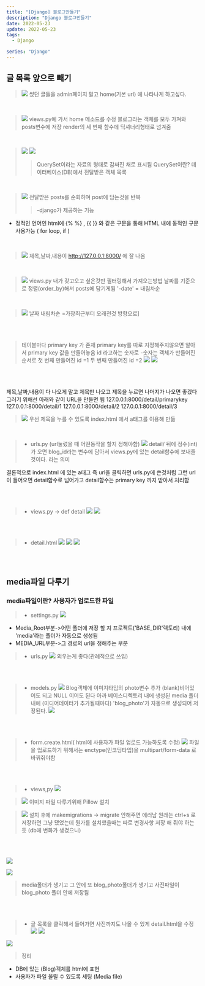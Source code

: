 ```yaml
---
title: "[Django] 블로그만들기"
description: "Django 블로그만들기"
date: 2022-05-23
update: 2022-05-23
tags:
  - Django

series: "Django"
---
```


## 글 목록 앞으로 빼기
>![](https://velog.velcdn.com/images/97gkswn/post/9569eb75-0ced-4e7a-bbf0-79461c2a8c7d/image.png)
썼던 글들을 admin페이지 말고 home(기본 url) 에 나타나게 하고싶다.

<br/>

>![](https://velog.velcdn.com/images/97gkswn/post/16d525aa-f135-461a-a410-4e3c7e39a043/image.png)
views.py에 가서 home 메소드를 수정
블로그라는 객체를 모두 가져와 posts변수에 저장
render의 세 번째 함수에 딕셔너리형태로 넘겨줌

<br/>


>![](https://velog.velcdn.com/images/97gkswn/post/82059032-7bfe-4e02-9eb4-e3ba5f52cbd3/image.png)
![](https://velog.velcdn.com/images/97gkswn/post/35607e63-d114-4159-8ba8-e073a95e948b/image.png)
>>QuerySet이라는 자료의 형태로 감싸진 채로 표시됨
QuerySet이란? 
데이터베이스(DB)에서 전달받은 객체 목록

<br/>


>![](https://velog.velcdn.com/images/97gkswn/post/e03234f5-90b3-4a1b-b7fc-1c04174b5ae4/image.png)
전달받은 posts를 순회하며 post에 담는것을 반복
>>-django가 제공하는 기능
- 정적인 언어인 html에  {% %} , {{ }} 와 같은 구문을 통해 HTML 내에 동적인 구문사용가능 ( for loop, if ) 


<br/>


>![](https://velog.velcdn.com/images/97gkswn/post/4ea2a4a1-e885-4c63-9957-2406632a80c4/image.png)
제목,날짜,내용이 http://127.0.0.1:8000/ 에 잘 나옴

<br/>


>![](https://velog.velcdn.com/images/97gkswn/post/4effc9b4-7a07-422c-aa40-1a23e647541a/image.png)
views.py 
내가 갖고오고 싶은것만 필터링해서 가져오는방법
날짜를 기준으로 정렬(order_by)해서 posts에 담기게됨
'-date' = 내림차순

<br/>


>![](https://velog.velcdn.com/images/97gkswn/post/5b97adf9-25a6-4699-a3c0-e161e96e3f49/image.png)
날짜 내림차순 =가장최근부터 오래전것 방향으로]


<br/>
<br/>

>테이블마다 primary key 가 존재
primary key를 따로 지정해주지않으면
알아서 primary key 값을 만들어놓음
id 라고하는 숫자로
-숫자는 객체가 만들어진 순서로 
첫 번째 만들어진 id =1
두 번째 만들어진 id =2
>![](https://velog.velcdn.com/images/97gkswn/post/d0cab88c-bbca-46c7-b9f8-d5dfea289da5/image.png)
![](https://velog.velcdn.com/images/97gkswn/post/eed9426c-349e-4236-b824-4021b21f231a/image.png)

<br/>
<br/>

제목,날짜,내용이 다 나오게 말고
제목만 나오고 제목을 누르면 나머지가 나오면 좋겠다
그러기 위해선 아래와 같이 URL을 만들면 됨
127.0.0.1:8000/detail/primarykey
127.0.0.1:8000/detail/1
127.0.0.1:8000/detail/2
127.0.0.1:8000/detail/3

>![](https://velog.velcdn.com/images/97gkswn/post/c2bab89c-e29b-40b7-a6ea-1ed0550afa0f/image.png)
우선 제목을 누를 수 있도록 index.html 에서 a태그를 이용해 만듦

<br/>

>- urls.py (url눌렀을 때 어떤동작을 할지 정해야함)
>![](https://velog.velcdn.com/images/97gkswn/post/494ce792-4b9b-4f4c-bdce-213d0078bd61/image.png)
detail/ 뒤에 정수(int)가 오면 blog_id라는 변수에 담아서 views.py에 있는 detail함수에 보내줄것이다. 라는 의미


결론적으로 index.html 에 있는 a태그 즉 url을 클릭하면 urls.py에 쓴것처럼 그런 url이 들어오면 detail함수로 넘어가고 detail함수는 primary key 까지 받아서 처리함

<br/>
<br/>

>- views.py -> def detail
>![](https://velog.velcdn.com/images/97gkswn/post/6cb69b4f-7240-484e-bb63-ec3781361fd2/image.png)
 ![](https://velog.velcdn.com/images/97gkswn/post/f7aa0c1e-d596-4e3f-9e82-af1c5425cd40/image.png)
 
<br/>
<br/>

>- detail.html
>![](https://velog.velcdn.com/images/97gkswn/post/852cfc23-9c71-47a4-815c-f43cc0da8075/image.png)
![](https://velog.velcdn.com/images/97gkswn/post/fde9303c-581f-4914-9a37-f4db675959f9/image.png)
![](https://velog.velcdn.com/images/97gkswn/post/e1d0e308-fe23-4190-a138-4e2f4f4a3f0c/image.png)

<br/>
<br/>

## media파일 다루기 
### media파일이란? 사용자가 업로드한 파일

>- settings.py 
>![](https://velog.velcdn.com/images/97gkswn/post/a8a52450-fe58-4aa7-b4df-8a07ccb0f0a1/image.png)
- Media_Root부분->어떤 폴더에 저장 할 지 
프로젝트('BASE_DIR'렉토리) 내에 'media'라는 폴더가 자동으로 생성됨
- MEDIA_URL부분->그 경로의 url을 정해주는 부분

>- urls.py 
![](https://velog.velcdn.com/images/97gkswn/post/651d9e75-78b5-4fa8-8ddc-a6ef562024dd/image.png)
외우는게 좋다(관례적으로 쓰임)

<br/>
<br/>

>- models.py
>![](https://velog.velcdn.com/images/97gkswn/post/2a297a82-c27f-459d-827e-cb1cc7977834/image.png)
Blog객체에 이미지타입의 photo변수 추가
(blank)비어있어도 되고 NULL 이어도 된다
아까 베이스디렉토리 내에 생성된 media 폴더 내에 (미디어데이터가 추가될때마다) 'blog_photo'가 자동으로 생성되어 저장된다.
![](https://velog.velcdn.com/images/97gkswn/post/b7bce2d3-d44b-45a6-9486-9752cc5dbd77/image.png) 



<br/>
<br/>

>- form.create.html( html에 사용자가 파일 업로드 가능하도록 수정)
>![](https://velog.velcdn.com/images/97gkswn/post/3583506d-b1a1-480d-8266-4e046bb2debd/image.png)
파일을 업로드하기 위해서는 enctype(인코딩타입)을 multipart/form-data 로 바꿔줘야함

<br/>
<br/>

>- views,py
>![](https://velog.velcdn.com/images/97gkswn/post/c379832d-fe40-4767-b28b-9bc27aea0792/image.png)




>![](https://velog.velcdn.com/images/97gkswn/post/cc699b04-6ac8-42f8-b801-c1680ea230ef/image.png)
이미지 파일 다루기위해 Pillow 설치

>![](https://velog.velcdn.com/images/97gkswn/post/f7b302ef-1a22-4762-bace-c1eb6baaa1c2/image.png)
설치 후에 makemigrations -> migrate
안해주면 에러남
원래는 ctrl+s 로 저장하면 그냥 됐었는데 뭔가를 설치했을때는 따로 변경사항 저장 해 줘야 하는듯
(db에 변화가 생겼으니) 

<br/>
<br/>

![](https://velog.velcdn.com/images/97gkswn/post/5e188c67-5c8f-4475-be75-0ec1cdf2fa7b/image.png)

![](https://velog.velcdn.com/images/97gkswn/post/ad5f55bd-83be-4615-915e-2144e1c48b7f/image.png)
>media폴더가 생기고 그 안에 또 blog_photo폴더가 생기고 사진파일이 blog_photo 폴더 안에 저장됨 

<br/>
<br/>

>- 글 목록을 클릭해서 들어가면 사진까지도 나올 수 있게 detail.html을 수정
>![](https://velog.velcdn.com/images/97gkswn/post/bbc346cf-63bf-4c46-8add-5e1aebd27805/image.png)
>![](https://velog.velcdn.com/images/97gkswn/post/33a8bdfc-d14b-41ce-a9ef-476ef0f15732/image.png) 


![](https://velog.velcdn.com/images/97gkswn/post/3d87b0c3-a0ae-483d-b85e-27dd43f374f1/image.png)

>정리 
- DB에 있는 (Blog)객체를 html에 표현
- 사용자가 파일 올릴 수 있도록 세팅 (Media file)